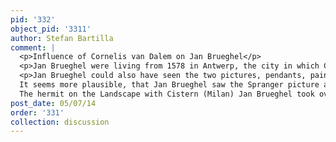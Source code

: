 ```yaml
---
pid: '332'
object_pid: '3311'
author: Stefan Bartilla
comment: |
  <p>Influence of Cornelis van Dalem on Jan Brueghel</p>
  <p>Jan Brueghel were living from 1578 in Antwerp, the city in which Cornelis van Dalem was active just few years ago. He could very probably seen the drawing with St. Antonius, living in a cave (<a href="https://rkd.nl/en/explore/images/61670" target="_blank">Frankfurt, Städel Museum</a>) in a collection in Antwerp. The impact of Cornelis van Dalems invention was quite considerable, also on other artists. </p>
  <p>Jan Brueghel could also have seen the two pictures, pendants, painted by Bartholomeus Spranger 1569 in Rome, when he was in service of Cardinal Farnese (both now in Karlsruhe, Kusthalle; Oberhuber, Konrad, Die Landschaft im Frühwerk Bartholomäus Sprangers, in: Jahrbuch der Staatlichen Kunstsammlungen in Baden-Württemberg I, 1964, pp. 173-176, fig. 142, 143). In the same year he painted also the landscape frescoes in the Palazzo Farnese at Caprarola (Bert W. Meijer, Bartholomeus Spranger and Michiel de Joncqoquoy in Sant’Oreste, in: Oud Holland, 124/2011, p. 46, note 12). Bartholomeus Spranger studied with Cornelis van Dalem in 1560-1564 (Van Mander, 1604, Levens Ned., fol. 268v-269r). In one of the mentioned paintings from 1569, he copied the cave with the wooden construction of Cornelis van Dalem (Karlsruhe, Kunsthalle, inv. no. 2449). Obviously he made in Antwerp a copy of the original drawing, which was part of his stock, when leaving for Italy.<br />
  It seems more plausible, that Jan Brueghel saw the Spranger picture and perhaps the copy after the drawing of Cornelis van Dalem in Rome, given the fact, that Jan Brueghel created the Landscape with Cistern in 1595 for the Cardinal Federico Borromeo.<br />
  The hermit on the Landscape with Cistern (Milan) Jan Brueghel took over from a print by Albrecht Dürer, St. Anthony in front of a City, from 1519 (Meder 51, Panofsky 165).</p>
post_date: 05/07/14
order: '331'
collection: discussion
---
```

